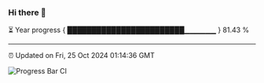 ### Hi there 👋

⏳ Year progress { ████████████████████████▁▁▁▁▁▁ } 81.43 %

---

⏰ Updated on Fri, 25 Oct 2024 01:14:36 GMT

![Progress Bar CI](https://github.com/JuvenileQ/Progress-Bar-CI/workflows/main/badge.svg)
